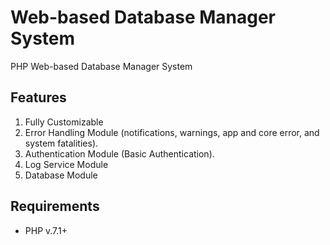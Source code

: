 # Web-based Database Manager System

PHP Web-based Database Manager System

## Features

1. Fully Customizable
1. Error Handling Module (notifications, warnings, app and core error, and system fatalities).
2. Authentication Module (Basic Authentication).
3. Log Service Module
4. Database Module

## Requirements

* PHP v.7.1+
